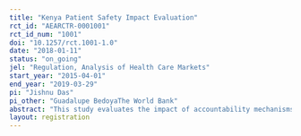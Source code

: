 ```yaml
---
title: "Kenya Patient Safety Impact Evaluation"
rct_id: "AEARCTR-0001001"
rct_id_num: "1001"
doi: "10.1257/rct.1001-1.0"
date: "2018-01-11"
status: "on_going"
jel: "Regulation, Analysis of Health Care Markets"
start_year: "2015-04-01"
end_year: "2019-03-29"
pi: "Jishnu Das"
pi_other: "Guadalupe BedoyaThe World Bank"
abstract: "This study evaluates the impact of accountability mechanisms–through different models of health inspections–on quality of care and patient safety, quantity, and prices of health services in Kenya. Using health markets as the unit of intervention (clusters of health facilities where no facility is more than 4 KM from the center of the market), we experimentally allocate all private and public health facilities in three Kenyan counties to one of three arms: (1) high-intensity inspections with enforcement of warnings and sanctions for non-compliant facilities; (2) high-intensity inspections with enforcement of warnings and sanctions for non-compliant facilities and public disclosure of inspection results, and (3) “business-as-usual” low-probability inspections (the control group). The results from this study will contribute to understanding the extent to which governance and accountability mechanisms can help improve service delivery in low-income countries, particularly in this case related to improving patient safety and quality of care in the public and private sectors, and if so, how these systems may operate when they are implemented “at scale.” Another important contribution of this project is the development of a set of tools and instruments that can be broadly deployed both in surveys of quality and in the design of inspection systems across diverse low-income settings."
layout: registration
---
```


